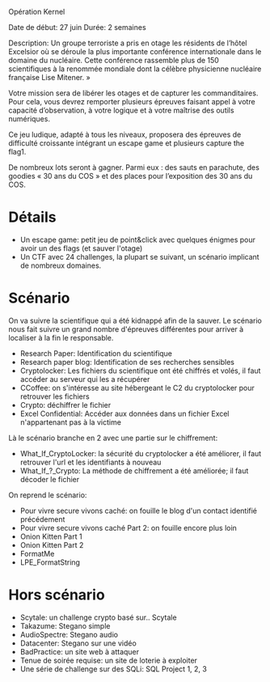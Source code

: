 Opération Kernel

Date de début: 27 juin
Durée: 2 semaines


Description:
Un groupe terroriste a pris en otage les résidents de l’hôtel Excelsior où se déroule la plus importante conférence internationale dans le domaine du nucléaire. Cette conférence rassemble plus de 150 scientifiques à la renommée mondiale dont la célèbre physicienne nucléaire française Lise Mitener. »

Votre mission sera de libérer les otages et de capturer les commanditaires. Pour cela, vous devrez remporter plusieurs épreuves faisant appel à votre capacité d’observation, à votre logique et à votre maîtrise des outils numériques.

Ce jeu ludique, adapté à tous les niveaux, proposera des épreuves de difficulté croissante intégrant un escape game et plusieurs capture the flag1.

De nombreux lots seront à gagner. Parmi eux : des sauts en parachute, des goodies « 30 ans du COS » et des places pour l’exposition des 30 ans du COS.

# Détails
- Un escape game: petit jeu de point&click avec quelques énigmes pour avoir un des flags (et sauver l'otage)
- Un CTF avec 24 challenges, la plupart se suivant, un scénario implicant de nombreux domaines.

# Scénario
On va suivre la scientifique qui a été kidnappé afin de la sauver. Le scénario nous fait suivre un grand nombre d'épreuves différentes pour arriver à localiser à la fin le responsable.

- Research Paper: Identification du scientifique
- Research paper blog: Identification de ses recherches sensibles
- Cryptolocker: Les fichiers du scientifique ont été chiffrés et volés, il faut accéder au serveur qui les a récupérer
- CCoffee: on s'intéresse au site hébergeant le C2 du cryptolocker pour retrouver les fichiers
- Crypto: déchiffrer le fichier 
- Excel Confidential: Accéder aux données dans un fichier Excel n'appartenant pas à la victime

Là le scénario branche en 2 avec une partie sur le chiffrement:
- What_If_CryptoLocker: la sécurité du cryptolocker a été améliorer, il faut retrouver l'url et les identifiants à nouveau
- What_If_?_Crypto: La méthode de chiffrement a été améliorée; il faut décoder le fichier

On reprend le scénario:
- Pour vivre secure vivons caché: on fouille le blog d'un contact identifié précédement
- Pour vivre secure vivons caché Part 2: on fouille encore plus loin
- Onion Kitten Part 1
- Onion Kitten Part 2
- FormatMe
- LPE_FormatString

# Hors scénario
- Scytale: un challenge crypto basé sur.. Scytale 
- Takazume: Stegano simple
- AudioSpectre: Stegano audio
- Datacenter: Stegano sur une vidéo
- BadPractice: un site web à attaquer
- Tenue de soirée requise: un site de loterie à exploiter 
- Une série de challenge sur des SQLi: SQL Project 1, 2, 3